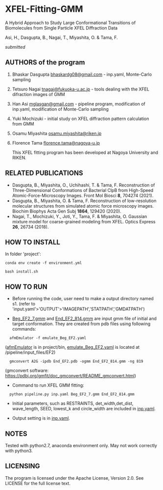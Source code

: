  # XFEL-Fitting-GMM
 
 A Hybrid Approach to Study Large Conformational Transitions of Biomolecules from Single Particle XFEL Diffraction Data
 
 Asi, H., Dasgupta, B., Nagai, T., Miyashita, O. & Tama, F.

*submitted*

## AUTHORS of the program

1. Bhaskar Dasgupta <bhaskardg08@gmail.com> - inp.yaml, Monte-Carlo sampling

2. Tetsuro Nagai <tnagai@fukuoka-u.ac.jp> - tools dealing with the XFEL difraction images of GMM

3. Han Asi <mglasgan@gmail.com> - pipeline program, modification of inp.yaml, modification of Monte-Carlo sampling

4. Yuki Mochizuki - initial study on XFEL diffraction pattern calculation from GMM

5. Osamu Miyashita <osamu.miyashita@riken.jp>

6. Florence Tama <florence.tama@nagoya-u.jp>

   This XFEL fitting program has been developed at Nagoya University and RIKEN.

## RELATED PUBLICATIONS

- Dasgupta, B., Miyashita, O., Uchihashi, T. & Tama, F. Reconstruction of Three-Dimensional Conformations of Bacterial ClpB from High-Speed Atomic-Force-Microscopy Images. Front Mol Biosci **8**, 704274 (2021).
- Dasgupta, B., Miyashita, O. & Tama, F. Reconstruction of low-resolution molecular structures from simulated atomic force microscopy images. Biochim Biophys Acta Gen Subj **1864**, 129420 (2020).
- Nagai, T., Mochizuki, Y., Joti, Y., Tama, F. & Miyashita, O. Gaussian mixture model for coarse-grained modeling from XFEL. Optics Express **26**, 26734 (2018).

## HOW TO INSTALL

In folder 'project':
```
conda env create -f environment.yml

bash install.sh 
```
## HOW TO RUN

- Before running the code, user need to make a output directory named s1. (refer to 'input.yaml'>'OUTPUT'>'IMAGEPATH','STATPATH','GMDATPATH')

- [Beg_EF2_7.gmm](pipeline/Beg_EF2_7.gmm) and [End_EF2_814.gmm](pipeline/End_EF2_814.gmm) are input gmm file of initial and target conformation. They are created from pdb files using following commands: 
```  
  afmEmulator -f emulate_Beg_EF2.yaml
```  
  ([afmEmulator](project/bin/afmEmulator) is in project/bin, [emulate_Beg_EF2.yaml](pipeline/input_files/EF2/emulate_Beg_EF2.yaml) is located at /pipeline/input_files/EF2)
```  
  gmconvert A2G -ipdb End_EF2.pdb -ogmm End_EF2_814.gmm -ng 819
```  
  (gmconvert software: https://pdbj.org/gmfit/doc_gmconvert/README_gmconvert.html)

- Command to run XFEL GMM fitting: 
```
  python pipeline.py inp.yaml Beg_EF2_7.gmm End_EF2_814.gmm
```  
- Initial parameters, such as RESTRAINTS, det_width,det_dist, wave_length, SEED, lowest_k and circle_width are included in [inp.yaml](pipeline/inp.yaml).

- Output setting is in [inp.yaml](pipeline/inp.yaml).

## NOTES

Tested with python2.7, anaconda environment only. May not work correctly with python3.

## LICENSING

The program is licensed under the Apache License, Version 2.0. See LICENSE for the full license text.







